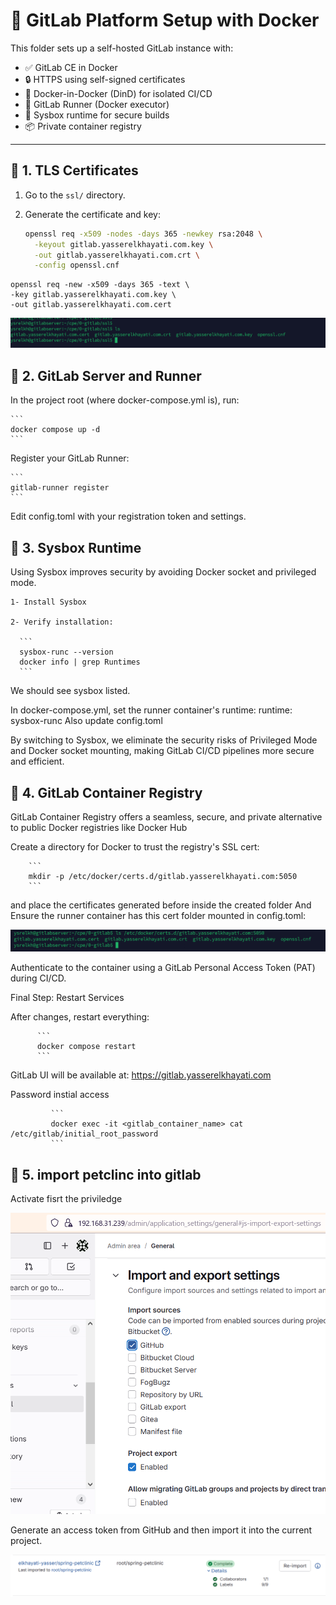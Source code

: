 # 🚀 GitLab Platform Setup with Docker

This folder sets up a self-hosted GitLab instance with:

- ✅ GitLab CE in Docker  
- 🔒 HTTPS using self-signed certificates  
- 🐳 Docker-in-Docker (DinD) for isolated CI/CD  
- 🔧 GitLab Runner (Docker executor)  
- 🔐 Sysbox runtime for secure builds  
- 📦 Private container registry  

---

## 📜 1. TLS Certificates

1. Go to the `ssl/` directory.
2. Generate the certificate and key:


   ```bash
   openssl req -x509 -nodes -days 365 -newkey rsa:2048 \
     -keyout gitlab.yasserelkhayati.com.key \
     -out gitlab.yasserelkhayati.com.crt \
     -config openssl.cnf
   ```
  ```
  openssl req -new -x509 -days 365 -text \
  -key gitlab.yasserelkhayati.com.key \
  -out gitlab.yasserelkhayati.com.cert
  ```

![Screenshot of files in ssl folder](/0-gitlab/1.PNG)

## 📜 2. GitLab Server and Runner

In the project root (where docker-compose.yml is), run:

    ``` 
    docker compose up -d
    ```
Register your GitLab Runner:

    ```
    gitlab-runner register
    ```

Edit config.toml with your registration token and settings.


## 📜 3. Sysbox Runtime


Using Sysbox improves security by avoiding Docker socket and privileged mode.

    1- Install Sysbox

    2- Verify installation:
    
      ```
      sysbox-runc --version
      docker info | grep Runtimes
      ```

We should see sysbox listed.

In docker-compose.yml, set the runner container's runtime:   runtime: sysbox-runc Also update config.toml

By switching to Sysbox, we eliminate the security risks of Privileged Mode and Docker socket mounting, making GitLab CI/CD pipelines more secure and efficient.

## 📜 4. GitLab Container Registry

GitLab Container Registry offers a seamless, secure, and private alternative to public Docker registries like Docker Hub

Create a directory for Docker to trust the registry's SSL cert:

        ```
        mkdir -p /etc/docker/certs.d/gitlab.yasserelkhayati.com:5050
        ```

and place the certificates generated before inside the created folder And Ensure the runner container has this cert folder mounted in config.toml:


![Screenshot of files in docker folder to authenticate in the CR](/0-gitlab/2.PNG)

Authenticate to the container using a GitLab Personal Access Token (PAT) during CI/CD.

Final Step: Restart Services

After changes, restart everything:

          ```
          docker compose restart
          ```

GitLab UI will be available at:
https://gitlab.yasserelkhayati.com

Password instial access      

             ```
             docker exec -it <gitlab_container_name> cat /etc/gitlab/initial_root_password
             ```

## 📜 5. import petclinc into gitlab

Activate fisrt the priviledge 

![Activate fisrt the priviledge](/0-gitlab/3.PNG)

Generate an access token from GitHub and then import it into the current project.

![imported to the current project](/0-gitlab/4.PNG)


